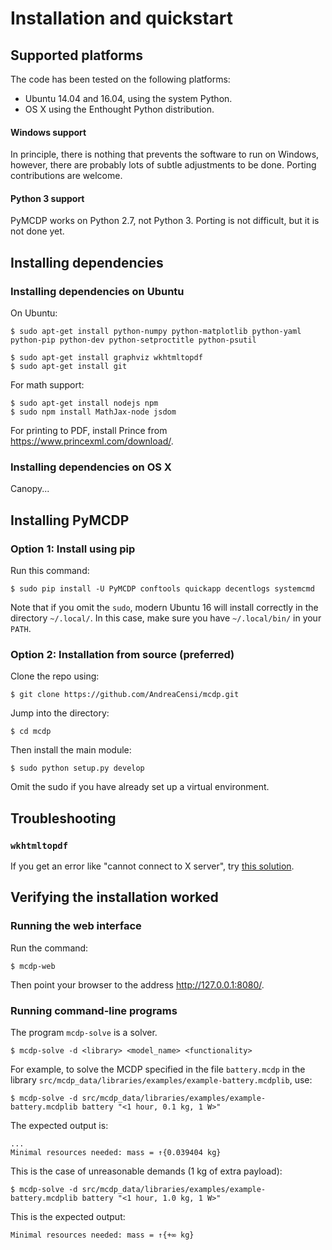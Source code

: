 # Installation and quickstart

## Supported platforms

The code has been tested on the following platforms:

* Ubuntu 14.04 and 16.04, using the system Python.
* OS X using the Enthought Python distribution.


#### Windows support

In principle, there is nothing that prevents the software
to run on Windows, however, there are probably lots of subtle
adjustments to be done. Porting contributions are welcome.

#### Python 3 support

PyMCDP works on Python 2.7, not Python 3.
Porting is not difficult, but it is not done yet.


## Installing dependencies

### Installing dependencies on Ubuntu

On Ubuntu:

    $ sudo apt-get install python-numpy python-matplotlib python-yaml python-pip python-dev python-setproctitle python-psutil

    $ sudo apt-get install graphviz wkhtmltopdf
    $ sudo apt-get install git

For math support:

    $ sudo apt-get install nodejs npm
    $ sudo npm install MathJax-node jsdom

For printing to PDF, install Prince from https://www.princexml.com/download/.

### Installing dependencies on OS X

Canopy...

## Installing PyMCDP

### Option 1: Install using pip

Run this command:

    $ sudo pip install -U PyMCDP conftools quickapp decentlogs systemcmd

Note that if you omit the ``sudo``, modern Ubuntu 16 will install
correctly in the directory ``~/.local/``. In this case,
make sure you have ``~/.local/bin/`` in your ``PATH``.

### Option 2: Installation from source (preferred)

Clone the repo using:

    $ git clone https://github.com/AndreaCensi/mcdp.git

Jump into the directory:

    $ cd mcdp

Then install the main module:

    $ sudo python setup.py develop

Omit the sudo if you have already set up a virtual environment.

## Troubleshooting

### ``wkhtmltopdf``

If you get an error like "cannot connect to X server", try  [this solution](http://stackoverflow.com/a/34947479/334788).



## Verifying the installation worked

### Running the web interface

Run the command:

    $ mcdp-web

Then point your browser to the address <http://127.0.0.1:8080/>.

### Running command-line programs

The program ``mcdp-solve`` is a solver.

    $ mcdp-solve -d <library> <model_name> <functionality>

For example, to solve the MCDP specified in the file ``battery.mcdp`` in
the library ``src/mcdp_data/libraries/examples/example-battery.mcdplib``, use:

    $ mcdp-solve -d src/mcdp_data/libraries/examples/example-battery.mcdplib battery "<1 hour, 0.1 kg, 1 W>"

The expected output is:

    ...
    Minimal resources needed: mass = ↑{0.039404 kg}

This is the case of unreasonable demands (1 kg of extra payload):

    $ mcdp-solve -d src/mcdp_data/libraries/examples/example-battery.mcdplib battery "<1 hour, 1.0 kg, 1 W>"

This is the expected output:

    Minimal resources needed: mass = ↑{+∞ kg}

